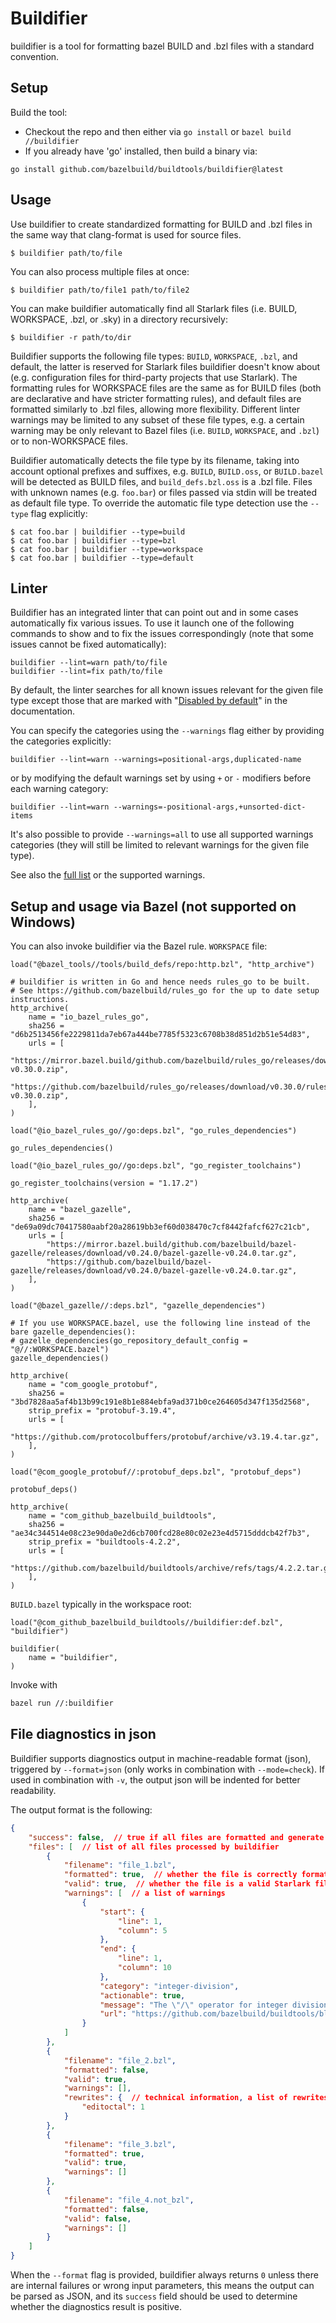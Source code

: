 # Buildifier

buildifier is a tool for formatting bazel BUILD and .bzl files with a standard convention.

## Setup

Build the tool:
* Checkout the repo and then either via `go install` or `bazel build //buildifier`
* If you already have 'go' installed, then build a binary via:

`go install github.com/bazelbuild/buildtools/buildifier@latest`

## Usage

Use buildifier to create standardized formatting for BUILD and .bzl files in the
same way that clang-format is used for source files.

    $ buildifier path/to/file

You can also process multiple files at once:

    $ buildifier path/to/file1 path/to/file2

You can make buildifier automatically find all Starlark files (i.e. BUILD, WORKSPACE, .bzl, or .sky)
in a directory recursively:

    $ buildifier -r path/to/dir

Buildifier supports the following file types: `BUILD`, `WORKSPACE`, `.bzl`, and
default, the latter is reserved for Starlark files buildifier doesn't know about
(e.g. configuration files for third-party projects that use Starlark). The
formatting rules for WORKSPACE files are the same as for BUILD files (both are
declarative and have stricter formatting rules), and default files are formatted
similarly to .bzl files, allowing more flexibility. Different linter warnings
may be limited to any subset of these file types, e.g. a certain warning may be
only relevant to Bazel files (i.e. `BUILD`, `WORKSPACE`, and `.bzl`) or to
non-WORKSPACE files.

Buildifier automatically detects the file type by its filename, taking into
account optional prefixes and suffixes, e.g. `BUILD`, `BUILD.oss`, or
`BUILD.bazel` will be detected as BUILD files, and `build_defs.bzl.oss` is a
.bzl file. Files with unknown names (e.g. `foo.bar`) or files passed via stdin
will be treated as default file type. To override the automatic file type
detection use the `--type` flag explicitly:

    $ cat foo.bar | buildifier --type=build
    $ cat foo.bar | buildifier --type=bzl
    $ cat foo.bar | buildifier --type=workspace
    $ cat foo.bar | buildifier --type=default

## Linter

Buildifier has an integrated linter that can point out and in some cases
automatically fix various issues. To use it launch one of the following commands
to show and to fix the issues correspondingly (note that some issues cannot be
fixed automatically):

    buildifier --lint=warn path/to/file
    buildifier --lint=fix path/to/file

By default, the linter searches for all known issues relevant for the given
file type except those that are marked with
"[Disabled by default](../WARNINGS.md)" in the documentation.

You can specify the categories using the `--warnings` flag either by providing
the categories explicitly:

    buildifier --lint=warn --warnings=positional-args,duplicated-name

or by modifying the default warnings set by using `+` or `-` modifiers before
each warning category:

    buildifier --lint=warn --warnings=-positional-args,+unsorted-dict-items

It's also possible to provide `--warnings=all` to use all supported warnings
categories (they will still be limited to relevant warnings for the given file
type).

See also the [full list](../WARNINGS.md) or the supported warnings.

## Setup and usage via Bazel (not supported on Windows)

You can also invoke buildifier via the Bazel rule.
`WORKSPACE` file:
```bzl
load("@bazel_tools//tools/build_defs/repo:http.bzl", "http_archive")

# buildifier is written in Go and hence needs rules_go to be built.
# See https://github.com/bazelbuild/rules_go for the up to date setup instructions.
http_archive(
    name = "io_bazel_rules_go",
    sha256 = "d6b2513456fe2229811da7eb67a444be7785f5323c6708b38d851d2b51e54d83",
    urls = [
        "https://mirror.bazel.build/github.com/bazelbuild/rules_go/releases/download/v0.30.0/rules_go-v0.30.0.zip",
        "https://github.com/bazelbuild/rules_go/releases/download/v0.30.0/rules_go-v0.30.0.zip",
    ],
)

load("@io_bazel_rules_go//go:deps.bzl", "go_rules_dependencies")

go_rules_dependencies()

load("@io_bazel_rules_go//go:deps.bzl", "go_register_toolchains")

go_register_toolchains(version = "1.17.2")

http_archive(
    name = "bazel_gazelle",
    sha256 = "de69a09dc70417580aabf20a28619bb3ef60d038470c7cf8442fafcf627c21cb",
    urls = [
        "https://mirror.bazel.build/github.com/bazelbuild/bazel-gazelle/releases/download/v0.24.0/bazel-gazelle-v0.24.0.tar.gz",
        "https://github.com/bazelbuild/bazel-gazelle/releases/download/v0.24.0/bazel-gazelle-v0.24.0.tar.gz",
    ],
)

load("@bazel_gazelle//:deps.bzl", "gazelle_dependencies")

# If you use WORKSPACE.bazel, use the following line instead of the bare gazelle_dependencies():
# gazelle_dependencies(go_repository_default_config = "@//:WORKSPACE.bazel")
gazelle_dependencies()

http_archive(
    name = "com_google_protobuf",
    sha256 = "3bd7828aa5af4b13b99c191e8b1e884ebfa9ad371b0ce264605d347f135d2568",
    strip_prefix = "protobuf-3.19.4",
    urls = [
        "https://github.com/protocolbuffers/protobuf/archive/v3.19.4.tar.gz",
    ],
)

load("@com_google_protobuf//:protobuf_deps.bzl", "protobuf_deps")

protobuf_deps()

http_archive(
    name = "com_github_bazelbuild_buildtools",
    sha256 = "ae34c344514e08c23e90da0e2d6cb700fcd28e80c02e23e4d5715dddcb42f7b3",
    strip_prefix = "buildtools-4.2.2",
    urls = [
        "https://github.com/bazelbuild/buildtools/archive/refs/tags/4.2.2.tar.gz",
    ],
)
```

`BUILD.bazel` typically in the workspace root:
```bzl
load("@com_github_bazelbuild_buildtools//buildifier:def.bzl", "buildifier")

buildifier(
    name = "buildifier",
)
```
Invoke with
```bash
bazel run //:buildifier
```

## File diagnostics in json

Buildifier supports diagnostics output in machine-readable format (json), triggered by
`--format=json` (only works in combination with `--mode=check`). If used in combination with `-v`,
the output json will be indented for better readability.

The output format is the following:

```json
{
    "success": false,  // true if all files are formatted and generate no warnings, false otherwise
    "files": [  // list of all files processed by buildifier
        {
            "filename": "file_1.bzl",
            "formatted": true,  // whether the file is correctly formatted
            "valid": true,  // whether the file is a valid Starlark file. Can only be false if formatted = false
            "warnings": [  // a list of warnings
                {
                    "start": {
                        "line": 1,
                        "column": 5
                    },
                    "end": {
                        "line": 1,
                        "column": 10
                    },
                    "category": "integer-division",
                    "actionable": true,
                    "message": "The \"/\" operator for integer division is deprecated in favor of \"//\".",
                    "url": "https://github.com/bazelbuild/buildtools/blob/master/WARNINGS.md#integer-division"
                }
            ]
        },
        {
            "filename": "file_2.bzl",
            "formatted": false,
            "valid": true,
            "warnings": [],
            "rewrites": {  // technical information, a list of rewrites buildifier applies during reformatting
                "editoctal": 1
            }
        },
        {
            "filename": "file_3.bzl",
            "formatted": true,
            "valid": true,
            "warnings": []
        },
        {
            "filename": "file_4.not_bzl",
            "formatted": false,
            "valid": false,
            "warnings": []
        }
    ]
}
```

When the `--format` flag is provided, buildifier always returns `0` unless there are internal
failures or wrong input parameters, this means the output can be parsed as JSON, and its `success`
field should be used to determine whether the diagnostics result is positive.

